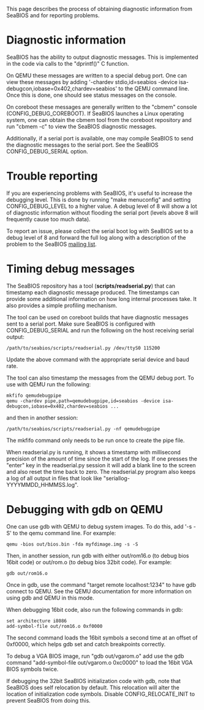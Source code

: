This page describes the process of obtaining diagnostic information
from SeaBIOS and for reporting problems.

Diagnostic information
======================

SeaBIOS has the ability to output diagnostic messages. This is
implemented in the code via calls to the "dprintf()" C function.

On QEMU these messages are written to a special debug port. One can
view these messages by adding '-chardev stdio,id=seabios -device
isa-debugcon,iobase=0x402,chardev=seabios' to the QEMU command line.
Once this is done, one should see status messages on the console.

On coreboot these messages are generally written to the "cbmem"
console (CONFIG_DEBUG_COREBOOT). If SeaBIOS launches a Linux operating
system, one can obtain the cbmem tool from the coreboot repository and
run "cbmem -c" to view the SeaBIOS diagnostic messages.

Additionally, if a serial port is available, one may compile SeaBIOS
to send the diagnostic messages to the serial port. See the SeaBIOS
CONFIG_DEBUG_SERIAL option.

Trouble reporting
=================

If you are experiencing problems with SeaBIOS, it's useful to increase
the debugging level. This is done by running "make menuconfig" and
setting CONFIG_DEBUG_LEVEL to a higher value. A debug level of 8 will
show a lot of diagnostic information without flooding the serial port
(levels above 8 will frequently cause too much data).

To report an issue, please collect the serial boot log with SeaBIOS
set to a debug level of 8 and forward the full log along with a
description of the problem to the SeaBIOS [mailing list](Mailinglist).

Timing debug messages
=====================

The SeaBIOS repository has a tool (**scripts/readserial.py**) that can
timestamp each diagnostic message produced. The timestamps can provide
some additional information on how long internal processes take. It
also provides a simple profiling mechanism.

The tool can be used on coreboot builds that have diagnostic messages
sent to a serial port. Make sure SeaBIOS is configured with
CONFIG_DEBUG_SERIAL and run the following on the host receiving serial
output:

`/path/to/seabios/scripts/readserial.py /dev/ttyS0 115200`

Update the above command with the appropriate serial device and baud
rate.

The tool can also timestamp the messages from the QEMU debug port. To
use with QEMU run the following:

```
mkfifo qemudebugpipe
qemu -chardev pipe,path=qemudebugpipe,id=seabios -device isa-debugcon,iobase=0x402,chardev=seabios ...
```

and then in another session:

`/path/to/seabios/scripts/readserial.py -nf qemudebugpipe`

The mkfifo command only needs to be run once to create the pipe file.

When readserial.py is running, it shows a timestamp with millisecond
precision of the amount of time since the start of the log. If one
presses the "enter" key in the readserial.py session it will add a
blank line to the screen and also reset the time back to zero. The
readserial.py program also keeps a log of all output in files that
look like "seriallog-YYYYMMDD_HHMMSS.log".

Debugging with gdb on QEMU
==========================

One can use gdb with QEMU to debug system images. To do this, add '-s
-S' to the qemu command line. For example:

`qemu -bios out/bios.bin -fda myfdimage.img -s -S`

Then, in another session, run gdb with either out/rom16.o (to debug
bios 16bit code) or out/rom.o (to debug bios 32bit code). For example:

`gdb out/rom16.o`

Once in gdb, use the command "target remote localhost:1234" to have
gdb connect to QEMU. See the QEMU documentation for more information
on using gdb and QEMU in this mode.

When debugging 16bit code, also run the following commands in gdb:

```
set architecture i8086
add-symbol-file out/rom16.o 0xf0000
```

The second command loads the 16bit symbols a second time at an offset
of 0xf0000, which helps gdb set and catch breakpoints correctly.

To debug a VGA BIOS image, run "gdb out/vgarom.o" add use the gdb
command "add-symbol-file out/vgarom.o 0xc0000" to load the 16bit VGA
BIOS symbols twice.

If debugging the 32bit SeaBIOS initialization code with gdb, note that
SeaBIOS does self relocation by default. This relocation will alter
the location of initialization code symbols. Disable
CONFIG_RELOCATE_INIT to prevent SeaBIOS from doing this.
